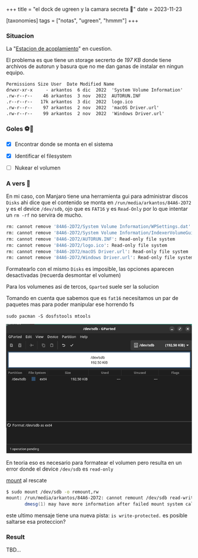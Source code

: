 +++
title = "el dock de ugreen y la camara secreta :snake:"
date = 2023-11-23

[taxonomies]
tags = ["notas", "ugreen", "hmmm"]
+++
### Situacion

La "[Estacion de acoplamiento](https://es.aliexpress.com/item/1005005926386937.html)" en cuestion.

El problema es que tiene un storage secrerto de _197 KB_ donde tiene archivos de autorun y basura que no me dan ganas de instalar en ningun equipo.

```ls
Permissions Size User  Date Modified Name
drwxr-xr-x     - arkantos  6 dic  2022  'System Volume Information'
.rw-r--r--    46 arkantos  3 nov  2022  AUTORUN.INF
.r--r--r--   17k arkantos  3 dic  2022  logo.ico
.rw-r--r--    97 arkantos  2 nov  2022  'macOS Driver.url'
.rw-r--r--    99 arkantos  2 nov  2022  'Windows Driver.url'

```


### Goles ⚽🥅
- [X] Encontrar donde se monta en el sistema
- [X] Identificar el filesystem
- [ ] Nukear el volumen


### A vers 👀
En mi caso, con Manjaro tiene una herramienta gui para administrar discos `Disks` ahi dice que el contenido se monta en `/run/media/arkantos/84A6-2D72` y es el device `/dev/sdb`, ojo que es `FAT16` y es `Read-Only` por lo que intentar un `rm -rf` no servira de mucho.

```zsh
rm: cannot remove '84A6-2D72/System Volume Information/WPSettings.dat': Read-only file system
rm: cannot remove '84A6-2D72/System Volume Information/IndexerVolumeGuid': Read-only file system
rm: cannot remove '84A6-2D72/AUTORUN.INF': Read-only file system
rm: cannot remove '84A6-2D72/logo.ico': Read-only file system
rm: cannot remove '84A6-2D72/macOS Driver.url': Read-only file system
rm: cannot remove '84A6-2D72/Windows Driver.url': Read-only file system

```

Formatearlo con el mismo `Disks` es imposible, las opciones aparecen desactivadas (recuerda desmontar el volumen)

Para los volumenes asi de tercos, `Gparted` suele ser la solucion

Tomando en cuenta que sabemos que es `fat16` necesitamos un par de paquetes mas para poder manipular ese horrendo fs

`sudo pacman -S dosfstools mtools`

![gparted screenshot on /dev/sdb](images/gparted.png)

En teoria eso es necesario para formatear el volumen pero resulta en un error donde el device `/dev/sdb` es `read-only` 


[mount](https://stackoverflow.com/a/34848779) al rescate 

```zsh
$ sudo mount /dev/sdb -o remount,rw
mount: /run/media/arkantos/84A6-2D72: cannot remount /dev/sdb read-write, is write-protected.
       dmesg(1) may have more information after failed mount system call.
```

este ultimo mensaje tiene una nueva pista: `is write-protected.` es posible saltarse esa proteccion?


### Result

TBD...